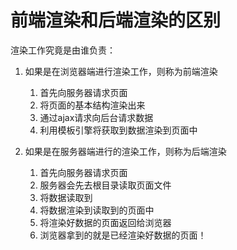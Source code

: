 # 前端渲染和后端渲染的区别
渲染工作究竟是由谁负责：
1. 如果是在浏览器端进行渲染工作，则称为前端渲染
    1. 首先向服务器请求页面
    2. 将页面的基本结构渲染出来
    3. 通过ajax请求向后台请求数据
    4. 利用模板引擎将获取到数据渲染到页面中


2. 如果是在服务器端进行的渲染工作，则称为后端渲染
    1. 首先向服务器请求页面
    2. 服务器会先去根目录读取页面文件
    3. 将数据读取到
    4. 将数据渲染到读取到的页面中
    5. 将渲染好数据的页面返回给浏览器
    6. 浏览器拿到的就是已经渲染好数据的页面！